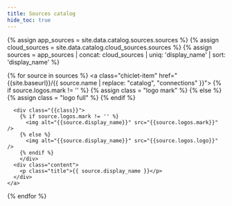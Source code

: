 ```yaml
---
title: Sources catalog
hide_toc: true
---
```


<div class="l-chiclet-collection">
  {% assign app_sources = site.data.catalog.sources.sources %}
  {% assign cloud_sources = site.data.catalog.cloud_sources.sources %}
  {% assign sources = app_sources | concat: cloud_sources | uniq: 'display_name' | sort: 'display_name' %}

  {% for source in sources %}
    <a  class="chiclet-item" href="{{site.baseurl}}/{{ source.name | replace: "catalog", "connections" }}">
      {% if source.logos.mark != '' %}
        {% assign class = "logo mark" %}
      {% else %}
        {% assign class = "logo full" %}
      {% endif %}

      <div class="{{class}}">
        {% if source.logos.mark != '' %}
          <img alt="{{source.display_name}}" src="{{source.logos.mark}}" />
        {% else %}
          <img alt="{{source.display_name}}" src="{{source.logos.logo}}" />
        {% endif %}
        </div>
      <div class="content">
        <p class="title">{{ source.display_name }}</p>
      </div>
    </a>
  {% endfor %}
